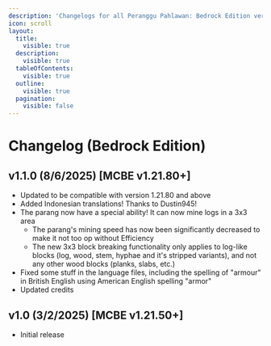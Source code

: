 ```yaml
---
description: 'Changelogs for all Peranggu Pahlawan: Bedrock Edition versions'
icon: scroll
layout:
  title:
    visible: true
  description:
    visible: true
  tableOfContents:
    visible: true
  outline:
    visible: true
  pagination:
    visible: false
---
```


# Changelog (Bedrock Edition)

## v1.1.0 (8/6/2025) \[MCBE v1.21.80+]

* Updated to be compatible with version 1.21.80 and above
* Added Indonesian translations! Thanks to Dustin945!
* The parang now have a special ability! It can now mine logs in a 3x3 area
  * The parang's mining speed has now been significantly decreased to make it not too op without Efficiency
  * The new 3x3 block breaking functionality only applies to log-like blocks (log, wood, stem, hyphae and it's stripped variants), and not any other wood blocks (planks, slabs, etc.)
* Fixed some stuff in the language files, including the spelling of "armour" in British English using American English spelling "armor"
* Updated credits

## v1.0 (3/2/2025) \[MCBE v1.21.50+]

* Initial release
